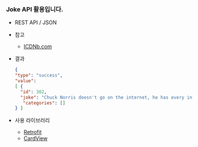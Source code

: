 ### Joke API 활용입니다.

+ REST API / JSON
+ 참고
  + [ICDNb.com](http://www.icndb.com/api/)
  
+ 결과
  ``` json
  { 
  "type": "success", 
  "value": 
  [ { 
    "id": 302, 
    "joke": "Chuck Norris doesn't go on the internet, he has every internet site stored in his memory. He refreshes webpages by blinking.", 
     "categories": [] 
  } ]  

  ```
  
+ 사용 라이브러리
    + [Retrofit](https://square.github.io/retrofit/)
    + [CardView](https://developer.android.com/guide/topics/ui/layout/cardview)
